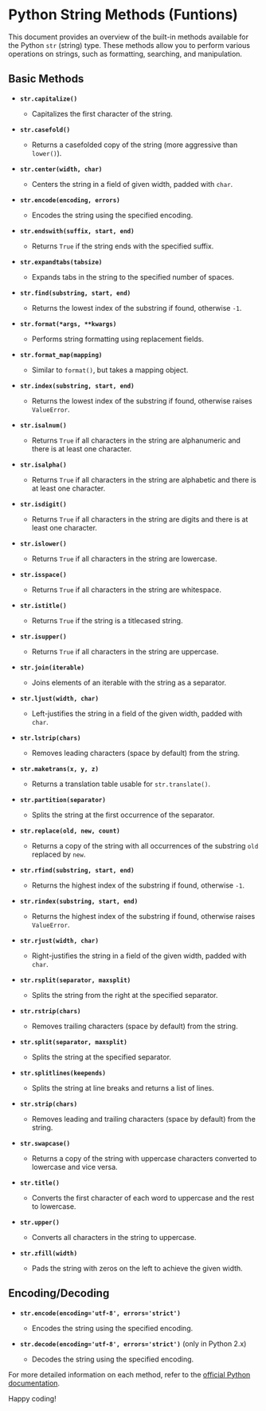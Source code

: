 # Python String Methods (Funtions)

This document provides an overview of the built-in methods available for the Python `str` (string) type. These methods allow you to perform various operations on strings, such as formatting, searching, and manipulation.

## Basic Methods

- **`str.capitalize()`**
  - Capitalizes the first character of the string.
  
- **`str.casefold()`**
  - Returns a casefolded copy of the string (more aggressive than `lower()`).
  
- **`str.center(width, char)`**
  - Centers the string in a field of given width, padded with `char`.
  
- **`str.encode(encoding, errors)`**
  - Encodes the string using the specified encoding.
  
- **`str.endswith(suffix, start, end)`**
  - Returns `True` if the string ends with the specified suffix.
  
- **`str.expandtabs(tabsize)`**
  - Expands tabs in the string to the specified number of spaces.
  
- **`str.find(substring, start, end)`**
  - Returns the lowest index of the substring if found, otherwise `-1`.
  
- **`str.format(*args, **kwargs)`**
  - Performs string formatting using replacement fields.
  
- **`str.format_map(mapping)`**
  - Similar to `format()`, but takes a mapping object.
  
- **`str.index(substring, start, end)`**
  - Returns the lowest index of the substring if found, otherwise raises `ValueError`.
  
- **`str.isalnum()`**
  - Returns `True` if all characters in the string are alphanumeric and there is at least one character.
  
- **`str.isalpha()`**
  - Returns `True` if all characters in the string are alphabetic and there is at least one character.
  
- **`str.isdigit()`**
  - Returns `True` if all characters in the string are digits and there is at least one character.
  
- **`str.islower()`**
  - Returns `True` if all characters in the string are lowercase.
  
- **`str.isspace()`**
  - Returns `True` if all characters in the string are whitespace.
  
- **`str.istitle()`**
  - Returns `True` if the string is a titlecased string.
  
- **`str.isupper()`**
  - Returns `True` if all characters in the string are uppercase.
  
- **`str.join(iterable)`**
  - Joins elements of an iterable with the string as a separator.
  
- **`str.ljust(width, char)`**
  - Left-justifies the string in a field of the given width, padded with `char`.
  
- **`str.lstrip(chars)`**
  - Removes leading characters (space by default) from the string.
  
- **`str.maketrans(x, y, z)`**
  - Returns a translation table usable for `str.translate()`.
  
- **`str.partition(separator)`**
  - Splits the string at the first occurrence of the separator.
  
- **`str.replace(old, new, count)`**
  - Returns a copy of the string with all occurrences of the substring `old` replaced by `new`.
  
- **`str.rfind(substring, start, end)`**
  - Returns the highest index of the substring if found, otherwise `-1`.
  
- **`str.rindex(substring, start, end)`**
  - Returns the highest index of the substring if found, otherwise raises `ValueError`.
  
- **`str.rjust(width, char)`**
  - Right-justifies the string in a field of the given width, padded with `char`.
  
- **`str.rsplit(separator, maxsplit)`**
  - Splits the string from the right at the specified separator.
  
- **`str.rstrip(chars)`**
  - Removes trailing characters (space by default) from the string.
  
- **`str.split(separator, maxsplit)`**
  - Splits the string at the specified separator.
  
- **`str.splitlines(keepends)`**
  - Splits the string at line breaks and returns a list of lines.
  
- **`str.strip(chars)`**
  - Removes leading and trailing characters (space by default) from the string.
  
- **`str.swapcase()`**
  - Returns a copy of the string with uppercase characters converted to lowercase and vice versa.
  
- **`str.title()`**
  - Converts the first character of each word to uppercase and the rest to lowercase.
  
- **`str.upper()`**
  - Converts all characters in the string to uppercase.
  
- **`str.zfill(width)`**
  - Pads the string with zeros on the left to achieve the given width.

## Encoding/Decoding

- **`str.encode(encoding='utf-8', errors='strict')`**
  - Encodes the string using the specified encoding.
  
- **`str.decode(encoding='utf-8', errors='strict')`** (only in Python 2.x)
  - Decodes the string using the specified encoding.

For more detailed information on each method, refer to the [official Python documentation](https://docs.python.org/3/library/stdtypes.html#string-methods).

Happy coding!
